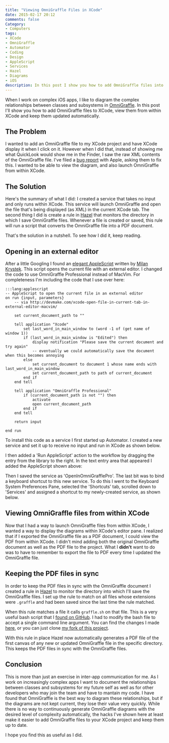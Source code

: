 ```yaml
---
title: "Viewing OmniGraffle Files in XCode"
date: 2015-02-17 20:12
comments: false
Category:
- Computers
tags:
- XCode
- OmniGraffle
- Automator
- Coding
- Design
- AppleScript
- Services
- Hazel
- Diagrams
- iOS
description: In this post I show you how to add OmniGraffle files into an XCode project and have the generated PDFs update automatically.
---
```


When I work on complex iOS apps, I like to diagram the complex relationships between classes and subsystems in [OmniGraffle](https://www.omnigroup.com/omnigraffle). In this post I'll show you how to add OmniGraffle files to XCode, view them from within XCode and keep them updated automatically. 

<!-- more -->

<!-- ai c /images/2015/02/omniGraffle/omniGraffleDiagram.png /images/2015/02/omniGraffle/omniGraffleDiagram.png 724 506 A sample OmniGraffle diagram -->


<div style="clear: both"></div>

## The Problem

I wanted to add an OmniGraffle file to my XCode project and have XCode display it when I click on it. However when I did that, instead of showing me what QuickLook would show me in the Finder, I saw the raw XML contents of the OmniGraffle file. I've filed a [bug report](http://www.openradar.me/19849334) with Apple, asking them to fix this. I wanted to be able to view the diagram, and also launch OmniGraffle from within XCode.  

## The Solution

Here's the summary of what I did: I created a service that takes no input and only runs within XCode. This service will launch OmniGraffle and open the file that's being displayed (as XML) in the current XCode tab. The second thing I did is create a rule in [Hazel](http://www.noodlesoft.com/hazel.php) that monitors the directory in which I save OmniGraffle files. Whenever a file is created or saved, this rule will run a script that converts the OmniGraffle file into a PDF document.

That's the solution in a nutshell. To see how I did it, keep reading.

## Opening in an external editor

After a little Googling I found an [elegant AppleScript](http://devmake.com/xcode-open-file-in-current-tab-in-external-editor-macvim/) written by [Milan Krystek](https://twitter.com/devmake). This script opens the current file with an external editor. I changed the code to use OmniGraffle Professional instead of MacVim. For completeness I'm including the code that I use over here:

    :::lang:applescript 
    -- AppleScript to open the current file in an external editor
    on run {input, parameters}
        -- via http://devmake.com/xcode-open-file-in-current-tab-in-external-editor-macvim/
        
        set current_document_path to ""
     
        tell application "Xcode"
            set last_word_in_main_window to (word -1 of (get name of window 1))
            if (last_word_in_main_window is "Edited") then
                display notification "Please save the current document and try again"
                -- eventually we could automatically save the document when this becomes annoying
            else
                set current_document to document 1 whose name ends with last_word_in_main_window
                set current_document_path to path of current_document
            end if
        end tell
     
        tell application "OmniGraffle Professional"
            if (current_document_path is not "") then
                activate
                open current_document_path
            end if
        end tell
     
        return input
        
    end run

To install this code as a service I first started up Automator. I created a new service and set it up to receive no input and run in XCode as shown below.

<!-- ai c /images/2015/02/omniGraffle/newService.png /images/2015/02/omniGraffle/newService.png 500 316 Creating a new service -->

I then added a 'Run AppleScript' action to the workflow by dragging the entry from the library to the right. In the text entry area that appeared I added the AppleScript shown above:

<!-- ai c /images/2015/02/omniGraffle/runApplescript.png /images/2015/02/omniGraffle/runApplescript.png 500 316 Adding a 'Run AppleScript' action -->

Then I saved the service as 'OpenInOmniGrafflePro'.  The last bit was to bind a keyboard shortcut to this new service. To do this I went to the Keyboard System Preferences Pane, selected the 'Shortcuts' tab, scrolled down to 'Services' and assigned a shortcut to my newly-created service, as shown below. 

<!-- ai c /images/2015/02/omniGraffle/keyboardShortcut.png /images/2015/02/omniGraffle/keyboardShortcut.png 780 693 Adding a keyboard shortcut -->

## Viewing OmniGraffle files from within XCode

Now that I had a way to launch OmniGraffle files from within XCode, I wanted a way to display the diagrams within XCode's editor pane. I realized that if I exported the OmniGraffle file as a PDF document, I could view the PDF from within XCode. I didn't mind adding both the original OmniGraffle document as well as the PDF file to the project. What I **didn't** want to do was to have to remember to export the file to PDF every time I updated the OmniGraffle file.

## Keeping the PDF files in sync

In order to keep the PDF files in sync with the OmniGraffle document I created a rule in [Hazel](http://www.noodlesoft.com/hazel.php) to monitor the directory into which I'll save the OmniGraffle files. I set up the rule to match on all files whose extensions were ```.graffle``` and had been saved since the last time the rule matched. 

<!-- ai c /images/2015/02/omniGraffle/hazel.png /images/2015/02/omniGraffle/hazel.png 780 622 The Hazel rule -->

When this rule matches a file it calls ```graffle.sh``` on that file. This is a very useful bash script that I [found on GitHub](https://github.com/dcreager/graffle-export). I had to modify the bash file to accept a single command line argument. You can find the changes I made [here](https://github.com/aijaz/graffle-export/commit/94602863cf1f931f176e6be05dddd8c8bf89b9dc#diff-8420037d70f59fe3e96bf764e6ffc2bc), or you can just clone [my fork of this project](https://github.com/aijaz/graffle-export). 

With this rule in place Hazel now automatically generates a PDF file of the first canvas of any new or updated OmniGraffle file in the specific directory. This keeps the PDF files in sync with the OmniGraffle files.

## Conclusion

This is more than just an exercise in inter-app communication for me. As I work on increasingly complex apps I want to document the relationships between classes and subsystems for my future self as well as for other developers who may join the team and have to mantain my code. I have found that OmniGraffle is the best way to diagram these relationships, but if the diagrams are not kept current, they lose their value very quickly. While there is no way to continuously generate OmniGraffle diagrams with the desired level of complexity automatically, the hacks I've shown here at least make it easier to add OmniGraffle files to your XCode project and keep them up to date. 

I hope you find this as useful as I did.


